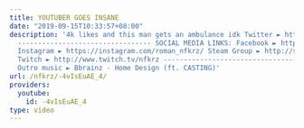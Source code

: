 ```yaml
---
title: YOUTUBER GOES INSANE
date: "2019-09-15T10:33:57+08:00"
description: '4k likes and this man gets an ambulance idk Twitter ► https://twitter.com/NFKRZ
  --------------------------------- SOCIAL MEDIA LINKS: Facebook ► https://www.facebook.com/NFKRZ1
  Instagram ► https://instagram.com/roman_nfkrz/ Steam Group ► http://steamcommunity.com/groups/nfkrzgroup
  Twitch ► http://www.twitch.tv/nfkrz --------------------------------- Music: ---------------------------------
  Outro music ► Bbrainz - Home Design (ft. CASTING)'
url: /nfkrz/-4vIsEuAE_4/
providers:
  youtube:
    id: -4vIsEuAE_4
type: video
---
```


